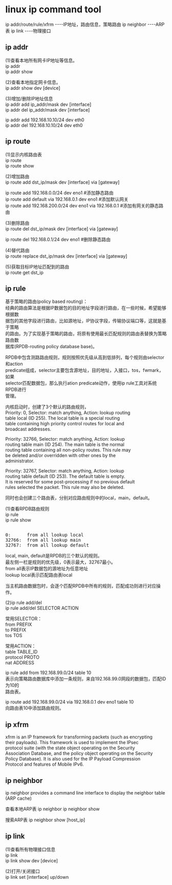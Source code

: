 # linux ip command tool      

ip addr/route/rule/xfrm ----IP地址，路由信息，策略路由
ip neighbor ----ARP表
ip link ----物理接口
      
## ip addr      
(1)查看本地所有网卡IP地址等信息。      
ip addr      
ip addr show      
      
(2)查看本地指定网卡信息。      
ip addr	show dev [device]      
      
(3)增加/删除IP地址信息      
ip addr add ip_addr/mask dev [interface]        
ip addr del ip_addr/mask dev [interface]        
      
ip addr add 192.168.10.10/24 dev eth0        
ip addr del 192.168.10.10/24 dev eth0        
      
## ip route      
(1)显示内核路由表      
ip route       
ip route show      
      
(2)增加路由      
ip route add dst_ip/mask dev [interface] via [gateway]      
      
ip route add 192.168.0.0/24 dev eno1   #添加静态路由      
ip route add default via 192.168.0.1 dev eno1   #添加默认网关      
ip route add 192.168.200.0/24 dev eno1 via 192.168.0.1  #添加有网关的静态路由      
    
(3)删除路由    
ip route del dst_ip/mask dev [interface] via [gateway]    
    
ip route del 192.168.0.1/24 dev eno1 #删除静态路由    
    
(4)替代路由    
ip route replace dst_ip/mask dev [interface] via [gateway]    
    
(5)获取目标IP地址匹配到的路由    
ip route get dst_ip    
    
## ip rule    
基于策略的路由(policy based routing)：    
经典的路由算法是根据IP数据包的目的地址字段进行路由，在一些时候，希望能够根据数    
据包的其他字段进行路由，比如源地址，IP协议字段，传输协议端口等，这就是基于策略    
的路由。为了实现基于策略的路由，将原有使用最长匹配规则的路由表替换为策略路由数    
据库(RPDB-routing policy database base)。    
    
RPDB中包含测路路由规则，规则按照优先级从高到低排列，每个规则由selector和action     
predicate组成，selector主要包含源地址，目的地址，入接口，tos，fwmark，如果    
selector匹配数据包，那么执行ation predicate动作，使用ip rule工具对系统RPDB进行    
管理。    
    
内核启动时，创建了3个默认的路由规则，    
Priority: 0, Selector: match anything, Action: lookup routing    
table local (ID 255).  The local table is a special routing    
table containing high priority control routes for local and    
broadcast addresses.    
    
Priority: 32766, Selector: match anything, Action: lookup    
routing table main (ID 254).  The main table is the normal    
routing table containing all non-policy routes. This rule may    
be deleted and/or overridden with other ones by the    
administrator.    
    
Priority: 32767, Selector: match anything, Action: lookup    
routing table default (ID 253).  The default table is empty.    
It is reserved for some post-processing if no previous default    
rules selected the packet.  This rule may also be deleted.    
    
同时也会创建三个路由表，分别对应路由规则中的local，main，default。    
    
(1)查看RPDB路由规则    
ip rule     
ip rule show     
<pre>    
0:	    from all lookup local     
32766:	from all lookup main     
32767:	from all lookup default    
</pre>    
local, main, default是RPDB的三个默认的规则。    
最左侧一栏是规则的优先级，0表示最大，32767最小。    
from all表示IP数据包的源地址为任意地址    
lookup local表示匹配路由表local    
    
当主机路由数据包时，会逐个匹配RPDB中所有的规则，匹配成功则进行对应操作。      
    
(2)ip rule add/del    
ip rule add/del SELECTOR ACTION    
    
常用SELECTOR：    
from PREFIX       
to PREFIX      
tos TOS     
    
常用ACTION：    
table TABLE_ID     
protocol PROTO      
nat ADDRESS     
    
ip rule add from 192.168.99.0/24 table 10    
表示向策略路由数据库中添加一条规则，来自192.168.99.0网段的数据包，匹配ID为10的    
路由表。    
    
ip route add 192.168.99.0/24 via 192.168.0.1 dev eno1 table 10    
向路由表10中添加路由规则。    
  
## ip xfrm   
xfrm is an IP framework for transforming packets (such as encrypting  
their payloads). This framework is used to implement the IPsec  
protocol suite (with the state object operating on the Security  
Association Database, and the policy object operating on the Security    
Policy Database). It is also used for the IP Payload Compression   
Protocol and features of Mobile IPv6.  

## ip neighbor
ip neighbor provides a command line interface to display the neighbor table
(ARP cache)

查看本地ARP表
ip neighbor
ip neighbor show

搜索ARP表
ip neighbor show [host_ip]

## ip link      
(1)查看所有物理接口信息      
ip link      
ip link show dev [device]      
    
(2)打开/关闭接口    
ip link set [interface] up/down    
